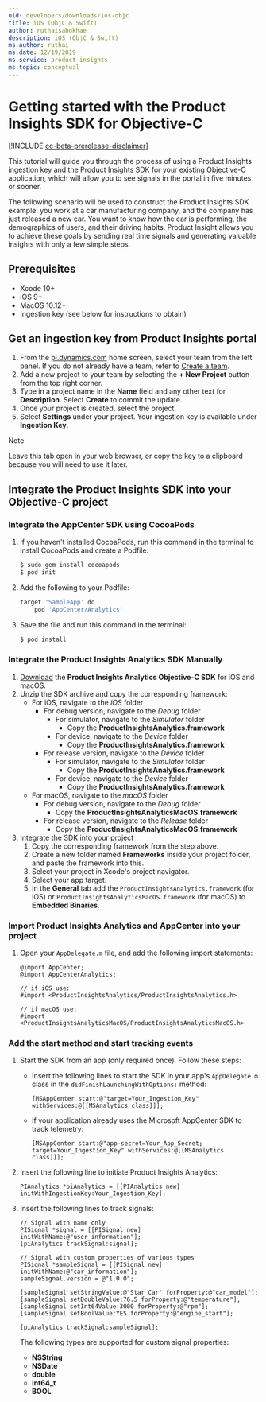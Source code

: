 ```yaml
---
uid: developers/downloads/ios-objc
title: iOS (ObjC & Swift)
author: ruthaisabokhae
description: iOS (ObjC & Swift)
ms.author: ruthai
ms.date: 12/19/2019
ms.service: product-insights
ms.topic: conceptual
---
```


# Getting started with the Product Insights SDK for Objective-C

[!INCLUDE [cc-beta-prerelease-disclaimer]( includes/cc-beta-prerelease-disclaimer.md)]

This tutorial will guide you through the process of using a Product Insights ingestion key and the Product Insights SDK for your existing Objective-C application, which will allow you to see signals in the portal in five minutes or sooner.

The following scenario will be used to construct the Product Insights SDK example: you work at a car manufacturing company, and the company has just released a new car. You want to know how the car is performing, the demographics of users, and their driving habits. Product Insight allows you to achieve these goals by sending real time signals and generating valuable insights with only a few simple steps.

## Prerequisites

* Xcode 10+
* iOS 9+
* MacOS 10.12+
* Ingestion key (see below for instructions to obtain)

## Get an ingestion key from Product Insights portal

1. From the [pi.dynamics.com](http://pi.dynamics.com) home screen, select your team from the left panel. If you do not already have a team, refer to [Create a team](xref:developers/quick-starts/create-a-team).
2. Add a new project to your team by selecting the **+ New Project** button from the top right corner.
3. Type in a project name in the **Name** field and any other text for **Description**. Select **Create** to commit the update.
4. Once your project is created, select the project.
5. Select **Settings** under your project. Your ingestion key is available under **Ingestion Key**.

> [!NOTE]
> Leave this tab open in your web browser, or copy the key to a clipboard because you will need to use it later.

## Integrate the Product Insights SDK into your Objective-C project

### Integrate the AppCenter SDK using CocoaPods

1. If you haven't installed CocoaPods, run this command in the terminal to install CocoaPods and create a Podfile:

    ```bash
    $ sudo gem install cocoapods
    $ pod init
    ```

2. Add the following to your Podfile:

    ```bash
    target 'SampleApp' do
        pod 'AppCenter/Analytics'
    ```

3. Save the file and run this command in the terminal:

    ```bash
    $ pod install
    ```

### Integrate the Product Insights Analytics SDK Manually

1. [Download](https://download.pi.dynamics.com/sdk/ProductInsightsSenders/pi_objc_sdk.zip) the **Product Insights Analytics Objective-C SDK** for iOS and macOS.
2. Unzip the SDK archive and copy the corresponding framework:
    * For iOS, navigate to the *iOS* folder
        * For debug version, navigate to the *Debug* folder
            * For simulator, navigate to the *Simulator* folder
                * Copy the **ProductInsightsAnalytics.framework**
            * For device, navigate to the *Device* folder
                * Copy the **ProductInsightsAnalytics.framework**
        * For release version, navigate to the *Device* folder
            * For simulator, navigate to the *Simulator* folder
                * Copy the **ProductInsightsAnalytics.framework**
            * For device, navigate to the *Device* folder
                * Copy the **ProductInsightsAnalytics.framework**
    * For macOS, navigate to the *macOS* folder
        * For debug version, navigate to the *Debug* folder
            * Copy the **ProductInsightsAnalyticsMacOS.framework**
        * For release version, navigate to the *Release* folder
            * Copy the **ProductInsightsAnalyticsMacOS.framework**
3. Integrate the SDK into your project
    1. Copy the corresponding framework from the step above.
    2. Create a new folder named **Frameworks** inside your project folder, and paste the framework into this.
    3. Select your project in Xcode's project navigator.
    4. Select your app target.
    5. In the **General** tab add the `ProductInsightsAnalytics.framework` (for iOS) or `ProductInsightsAnalyticsMacOS.framework` (for macOS) to **Embedded Binaries**.

### Import Product Insights Analytics and AppCenter into your project

1. Open your `AppDelegate.m` file, and add the following import statements:

    ```objc
    @import AppCenter;
    @import AppCenterAnalytics;

    // if iOS use:
    #import <ProductInsightsAnalytics/ProductInsightsAnalytics.h>

    // if macOS use:
    #import <ProductInsightsAnalyticsMacOS/ProductInsightsAnalyticsMacOS.h>
    ```

### Add the start method and start tracking events

1. Start the SDK from an app (only required once). Follow these steps:
    * Insert the following lines to start the SDK in your app's `AppDelegate.m` class in the `didFinishLaunchingWithOptions:` method:

        ```objc
        [MSAppCenter start:@"target=Your_Ingestion_Key" withServices:@[[MSAnalytics class]]];
        ```

    * If your application already uses the Microsoft AppCenter SDK to track telemetry:

        ```objc
        [MSAppCenter start:@"app-secret=Your_App_Secret; target=Your_Ingestion_Key" withServices:@[[MSAnalytics class]]];
        ```

2. Insert the following line to initiate Product Insights Analytics:

    ```objc
    PIAnalytics *piAnalytics = [[PIAnalytics new] initWithIngestionKey:Your_Ingestion_Key];
    ```

3. Insert the following lines to track signals:

    ```objc
    // Signal with name only
    PISignal *signal = [[PISignal new] initWithName:@"user_information"];
    [piAnalytics trackSignal:signal];

    // Signal with custom properties of various types
    PISignal *sampleSignal = [[PISignal new] initWithName:@"car_information"];
    sampleSignal.version = @"1.0.0";

    [sampleSignal setStringValue:@"Star Car" forProperty:@"car_model"];
    [sampleSignal setDoubleValue:76.5 forProperty:@"temperature"];
    [sampleSignal setInt64Value:3000 forProperty:@"rpm"];
    [sampleSignal setBoolValue:YES forProperty:@"engine_start"];

    [piAnalytics trackSignal:sampleSignal];
    ```

    The following types are supported for custom signal properties:
    * **NSString**
    * **NSDate**
    * **double**
    * **int64_t**
    * **BOOL**
